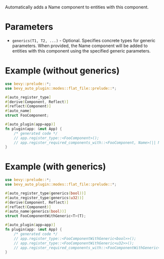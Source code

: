 Automatically adds a Name component to entities with this component.

# Parameters
- `generics(T1, T2, ...)` - Optional. Specifies concrete types for generic parameters.
  When provided, the Name component will be added to entities with this component
  using the specified generic parameters.

# Example (without generics)
```rust
use bevy::prelude::*;
use bevy_auto_plugin::modes::flat_file::prelude::*;

#[auto_register_type]
#[derive(Component, Reflect)]
#[reflect(Component)]
#[auto_name]
struct FooComponent;

#[auto_plugin(app=app)]
fn plugin(app: &mut App) {
    /* generated code */
    // app.register_type::<FooComponent>();
    // app.register_required_components_with::<FooComponent, Name>(|| Name::new("FooComponent"));
}
```

# Example (with generics)
```rust
use bevy::prelude::*;
use bevy_auto_plugin::modes::flat_file::prelude::*;

#[auto_register_type(generics(bool))]
#[auto_register_type(generics(u32))]
#[derive(Component, Reflect)]
#[reflect(Component)]
#[auto_name(generics(bool))]
struct FooComponentWithGeneric<T>(T);

#[auto_plugin(app=app)]
fn plugin(app: &mut App) {
    /* generated code */
    // app.register_type::<FooComponentWithGeneric<bool>>();
    // app.register_type::<FooComponentWithGeneric<u32>>();
    // app.register_required_components_with::<FooComponentWithGeneric<bool>, Name>(|| Name::new("FooComponentWithGeneric<bool>"));
}
```